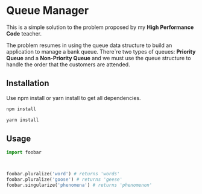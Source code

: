 # Queue Manager

This is a simple solution to the problem proposed by my **High Performance Code** teacher.

The problem resumes in using the queue data structure to build an application to manage a bank queue. There\`re two types of queues: **Priority Queue** and a **Non-Priority Queue** and we must use the queue structure to handle the order that the customers are attended.

## Installation

Use npm install or yarn install to get all dependencies.

```bash
npm install
```
```bash
yarn install
```

## Usage

```python
import foobar



foobar.pluralize('word') # returns 'words'
foobar.pluralize('goose') # returns 'geese'
foobar.singularize('phenomena') # returns 'phenomenon'
```
